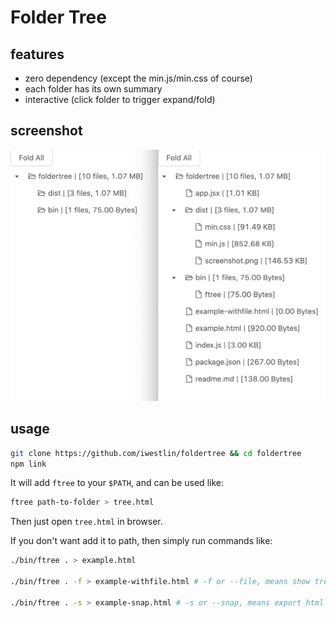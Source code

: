 # Folder Tree

## features
- zero dependency (except the min.js/min.css of course)
- each folder has its own summary
- interactive (click folder to trigger expand/fold)

## screenshot
![](./dist/screenshot.png)

## usage
```bash
git clone https://github.com/iwestlin/foldertree && cd foldertree
npm link
```
It will add `ftree` to your `$PATH`, and can be used like:
```bash
ftree path-to-folder > tree.html
```
Then just open `tree.html` in browser.

If you don't want add it to path, then simply run commands like:
```bash
./bin/ftree . > example.html

./bin/ftree . -f > example-withfile.html # -f or --file, means show tree with files

./bin/ftree . -s > example-snap.html # -s or --snap, means export html in https://github.com/rlv-dan/Snap2HTML
```
